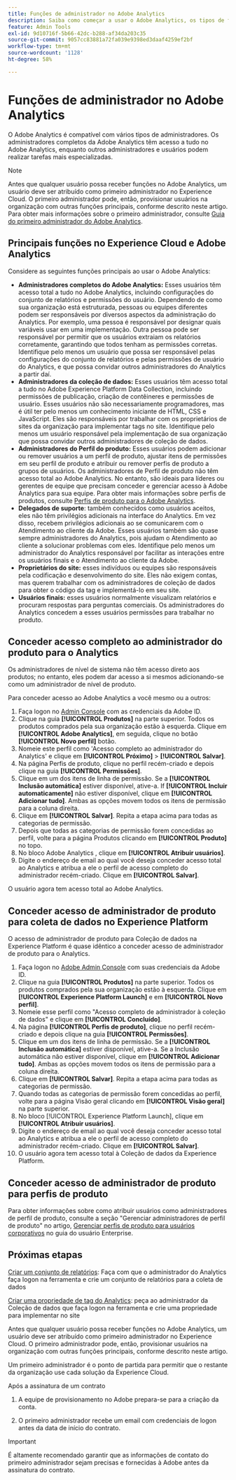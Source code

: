 ```yaml
---
title: Funções de administrador no Adobe Analytics
description: Saiba como começar a usar o Adobe Analytics, os tipos de função gerais e como fazer logon na interface do usuário.
feature: Admin Tools
exl-id: 9d10716f-5b66-42dc-b288-af34da203c35
source-git-commit: 9057cc83881a72fa039e9398ed3daaf4259ef2bf
workflow-type: tm+mt
source-wordcount: '1128'
ht-degree: 58%

---
```


# Funções de administrador no Adobe Analytics

O Adobe Analytics é compatível com vários tipos de administradores. Os administradores completos da Adobe Analytics têm acesso a tudo no Adobe Analytics, enquanto outros administradores e usuários podem realizar tarefas mais especializadas.

>[!NOTE]
>
>Antes que qualquer usuário possa receber funções no Adobe Analytics, um usuário deve ser atribuído como primeiro administrador no Experience Cloud. O primeiro administrador pode, então, provisionar usuários na organização com outras funções principais, conforme descrito neste artigo. Para obter mais informações sobre o primeiro administrador, consulte [Guia do primeiro administrador do Adobe Analytics](/help/admin/admin-console/first-admin-guide.md).


## Principais funções no Experience Cloud e Adobe Analytics

Considere as seguintes funções principais ao usar o Adobe Analytics:

* **Administradores completos do Adobe Analytics:** Esses usuários têm acesso total a tudo no Adobe Analytics, incluindo configurações do conjunto de relatórios e permissões do usuário. Dependendo de como sua organização está estruturada, pessoas ou equipes diferentes podem ser responsáveis por diversos aspectos da administração do Analytics. Por exemplo, uma pessoa é responsável por designar quais variáveis usar em uma implementação. Outra pessoa pode ser responsável por permitir que os usuários extraiam os relatórios corretamente, garantindo que todos tenham as permissões corretas. Identifique pelo menos um usuário que possa ser responsável pelas configurações do conjunto de relatórios e pelas permissões de usuário do Analytics, e que possa convidar outros administradores do Analytics a partir daí.
* **Administradores da coleção de dados:** Esses usuários têm acesso total a tudo no Adobe Experience Platform Data Collection, incluindo permissões de publicação, criação de contêineres e permissões de usuário. Esses usuários não são necessariamente programadores, mas é útil ter pelo menos um conhecimento iniciante de HTML, CSS e JavaScript. Eles são responsáveis por trabalhar com os proprietários de sites da organização para implementar tags no site. Identifique pelo menos um usuário responsável pela implementação de sua organização que possa convidar outros administradores de coleção de dados.
* **Administradores do Perfil do produto:** Esses usuários podem adicionar ou remover usuários a um perfil de produto, ajustar itens de permissões em seu perfil de produto e atribuir ou remover perfis de produto a grupos de usuários. Os administradores de Perfil de produto não têm acesso total ao Adobe Analytics. No entanto, são ideais para líderes ou gerentes de equipe que precisam conceder e gerenciar acesso à Adobe Analytics para sua equipe. Para obter mais informações sobre perfis de produtos, consulte [Perfis de produto para o Adobe Analytics](/help/admin/admin-console/permissions/product-profile.md).
* **Delegados de suporte**: também conhecidos como usuários aceitos, eles não têm privilégios adicionais na interface do Analytics. Em vez disso, recebem privilégios adicionais ao se comunicarem com o Atendimento ao cliente da Adobe. Esses usuários também são quase sempre administradores do Analytics, pois ajudam o Atendimento ao cliente a solucionar problemas com eles. Identifique pelo menos um administrador do Analytics responsável por facilitar as interações entre os usuários finais e o Atendimento ao cliente da Adobe.
* **Proprietários do site:** esses indivíduos ou equipes são responsáveis pela codificação e desenvolvimento do site. Eles não exigem contas, mas querem trabalhar com os administradores de coleção de dados para obter o código da tag e implementá-lo em seu site.
* **Usuários finais:** esses usuários normalmente visualizam relatórios e procuram respostas para perguntas comerciais. Os administradores do Analytics concedem a esses usuários permissões para trabalhar no produto.

## Conceder acesso completo ao administrador do produto para o Analytics

Os administradores de nível de sistema não têm acesso direto aos produtos; no entanto, eles podem dar acesso a si mesmos adicionando-se como um administrador de nível de produto.

Para conceder acesso ao Adobe Analytics a você mesmo ou a outros:

1. Faça logon no [Admin Console](https://adminconsole.adobe.com/) com as credenciais da Adobe ID.
1. Clique na guia **[!UICONTROL Produtos]** na parte superior. Todos os produtos comprados pela sua organização estão à esquerda. Clique em **[!UICONTROL Adobe Analytics]**, em seguida, clique no botão **[!UICONTROL Novo perfil]** botão.
1. Nomeie este perfil como &#39;Acesso completo ao administrador do Analytics&#39; e clique em **[!UICONTROL Próximo]** > **[!UICONTROL Salvar]**.
1. Na página Perfis de produto, clique no perfil recém-criado e depois clique na guia **[!UICONTROL Permissões]**.
1. Clique em um dos itens de linha de permissão. Se a **[!UICONTROL Inclusão automática]** estiver disponível, ative-a. If **[!UICONTROL Incluir automaticamente]** não estiver disponível, clique em **[!UICONTROL Adicionar tudo]**. Ambas as opções movem todos os itens de permissão para a coluna direita.
1. Clique em **[!UICONTROL Salvar]**.
Repita a etapa acima para todas as categorias de permissão.
1. Depois que todas as categorias de permissão forem concedidas ao perfil, volte para a página Produtos clicando em **[!UICONTROL Produto]** no topo.
1. No bloco Adobe Analytics , clique em **[!UICONTROL Atribuir usuários]**.
1. Digite o endereço de email ao qual você deseja conceder acesso total ao Analytics e atribua a ele o perfil de acesso completo do administrador recém-criado. Clique em **[!UICONTROL Salvar]**.

O usuário agora tem acesso total ao Adobe Analytics.

## Conceder acesso de administrador de produto para coleta de dados no Experience Platform

O acesso de administrador de produto para Coleção de dados na Experience Platform é quase idêntico a conceder acesso de administrador de produto para o Analytics.

1. Faça logon no [ Adobe Admin Console](https://adminconsole.adobe.com) com suas credenciais da Adobe ID.
1. Clique na guia **[!UICONTROL Produtos]** na parte superior. Todos os produtos comprados pela sua organização estão à esquerda. Clique em **[!UICONTROL Experience Platform Launch]** e em **[!UICONTROL Novo perfil]**.
1. Nomeie esse perfil como &quot;Acesso completo de administrador à coleção de dados&quot; e clique em **[!UICONTROL Concluído]**.
1. Na página **[!UICONTROL Perfis de produto]**, clique no perfil recém-criado e depois clique na guia **[!UICONTROL Permissões]**.
1. Clique em um dos itens de linha de permissão. Se a **[!UICONTROL Inclusão automática]** estiver disponível, ative-a. Se a Inclusão automática não estiver disponível, clique em **[!UICONTROL Adicionar tudo]**. Ambas as opções movem todos os itens de permissão para a coluna direita.
1. Clique em **[!UICONTROL Salvar]**. Repita a etapa acima para todas as categorias de permissão.
1. Quando todas as categorias de permissão forem concedidas ao perfil, volte para a página Visão geral clicando em **[!UICONTROL Visão geral]** na parte superior.
1. No bloco [!UICONTROL Experience Platform Launch], clique em **[!UICONTROL Atribuir usuários]**.
1. Digite o endereço de email ao qual você deseja conceder acesso total ao Analytics e atribua a ele o perfil de acesso completo do administrador recém-criado. Clique em **[!UICONTROL Salvar]**.
1. O usuário agora tem acesso total à Coleção de dados da Experience Platform.

## Conceder acesso de administrador de produto para perfis de produto

Para obter informações sobre como atribuir usuários como administradores de perfil de produto, consulte a seção &quot;Gerenciar administradores de perfil de produto&quot; no artigo, [Gerenciar perfis de produto para usuários corporativos](https://helpx.adobe.com/enterprise/using/manage-product-profiles.html) no guia do usuário Enterprise.

## Próximas etapas

[Criar um conjunto de relatórios](/help/admin/admin/c-manage-report-suites/c-new-report-suite/t-create-a-report-suite.md): Faça com que o administrador do Analytics faça logon na ferramenta e crie um conjunto de relatórios para a coleta de dados

[Criar uma propriedade de tag do Analytics](/help/implement/launch/create-analytics-property.md): peça ao administrador da Coleção de dados que faça logon na ferramenta e crie uma propriedade para implementar no site

Antes que qualquer usuário possa receber funções no Adobe Analytics, um usuário deve ser atribuído como primeiro administrador no Experience Cloud. O primeiro administrador pode, então, provisionar usuários na organização com outras funções principais, conforme descrito neste artigo.

Um primeiro administrador é o ponto de partida para permitir que o restante da organização use cada solução da Experience Cloud.

Após a assinatura de um contrato

1. A equipe de provisionamento no Adobe prepara-se para a criação da conta.

1. O primeiro administrador recebe um email com credenciais de logon antes da data de início do contrato.

>[!IMPORTANT]
>
>   É altamente recomendado garantir que as informações de contato do primeiro administrador sejam precisas e fornecidas à Adobe antes da assinatura do contrato.
